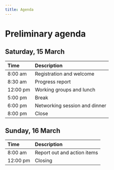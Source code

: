 ```yaml
---
title: Agenda
---
```


# Preliminary agenda

## Saturday, 15 March

| Time     | Description                   |
|:---------|:------------------------------|
| 8:00 am  | Registration and welcome      |
| 8:30 am  | Progress report               |
| 12:00 pm | Working groups and lunch      |
| 5:00 pm  | Break                         |
| 6:00 pm  | Networking session and dinner |
| 8:00 pm  | Close                         |

## Sunday, 16 March

| Time     | Description                                 |
|:---------|:--------------------------------------------|
| 8:00 am  | Report out and action items                 |
| 12:00 pm | Closing                                     |
